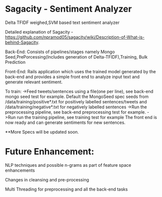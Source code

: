 Sagacity - Sentiment Analyzer
=============================

Delta TFIDF weighed,SVM based text sentiment analyzer

Detailed explanation of Sagacity - https://github.com/npramod05/sagacity/wiki/Description-of-What-is-behind-Sagacity.

Back-End: Consists of pipelines/stages namely Mongo
Seed,PrePorcessing(Includes generation of Delta-TFIDF),Training, Bulk
Prediction

Front-End: Rails application which uses the trained model generated by
the back-end and provides a simple front end to analyze input text and
generate relevant sentiment.

To train:
->Feed tweets/sentences using a file(one per line), see back-end mongo seed test for example.
Default the MongoSeed spec seeds from /data/training/positive*.txt for positively labelled sentences/tweets and
/data/training/negative*.txt for negatively labelled sentences
->Run the preprocessing pipeline, see back-end preprocessing test for example.
->Run run the training pipeline, see training test for example
The front end is now ready and can generate sentiments for new sentences.

**More Specs will be updated soon.

Future Enhancement:
===================

NLP techniques and possible n-grams as part of feature space enhancements

Changes in cleansing and pre-processing

Multi Threading for preprocessing and all the back-end tasks
